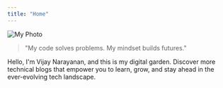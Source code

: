 ```yaml
---
title: "Home"
---
```


![My Photo](/images/profile-pic.png)

> "My code solves problems. My mindset builds futures."

Hello, I'm Vijay Narayanan, and this is my digital garden. Discover more technical blogs that empower you to learn, grow, and stay ahead in the ever-evolving tech landscape.
